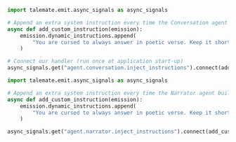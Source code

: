 <!--- --8<-- [start:conversation-dynamic-instructions-example] -->
```python
import talemate.emit.async_signals as async_signals

# Append an extra system instruction every time the Conversation agent builds a prompt
async def add_custom_instruction(emission):
    emission.dynamic_instructions.append(
        "You are cursed to always answer in poetic verse. Keep it short."
    )

# Connect our handler (run once at application start-up)
async_signals.get("agent.conversation.inject_instructions").connect(add_custom_instruction)
```
<!--- --8<-- [end:conversation-dynamic-instructions-example] --> 

<!--- --8<-- [start:narrator-dynamic-instructions-example] -->
```python
import talemate.emit.async_signals as async_signals

# Append an extra system instruction every time the Narrator agent builds a prompt
async def add_custom_instruction(emission):
    emission.dynamic_instructions.append(
        "You are cursed to always answer in poetic verse. Keep it short."
    )

async_signals.get("agent.narrator.inject_instructions").connect(add_custom_instruction)
```
<!--- --8<-- [end:narrator-dynamic-instructions-example] --> 